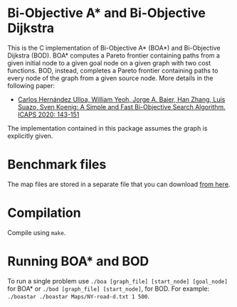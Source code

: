 # Bi-Objective A* and Bi-Objective Dijkstra

This is the C implementation of Bi-Objective A* (BOA*) and Bi-Objective Dijkstra (BOD). BOA* computes a Pareto frontier containing paths from a given initial node to a given goal node on a given graph with two cost functions. BOD, instead, completes a Pareto frontier containing paths to every node of the graph from a given source node. More details in the following paper:

* [Carlos Hernández Ulloa, William Yeoh, Jorge A. Baier, Han Zhang, Luis Suazo, Sven Koenig:
A Simple and Fast Bi-Objective Search Algorithm. ICAPS 2020: 143-151](https://ojs.aaai.org//index.php/ICAPS/article/view/6655)

The implementation contained in this package assumes the graph is explicitly given.

# Benchmark files

The map files are stored in a separate file that you can download [from here](https://drive.google.com/file/d/1n95JsiNVCwHpQvu9kWLAlPyOUFkw9_jP/view?usp=sharing).

# Compilation

Compile using `make`.

# Running BOA* and BOD

To run a single problem use  `./boa [graph_file] [start_node] [goal_node]` for BOA* or `./bod [graph_file] [start_node]`, for BOD. For example: `./boastar ./boastar Maps/NY-road-d.txt 1 500`. 